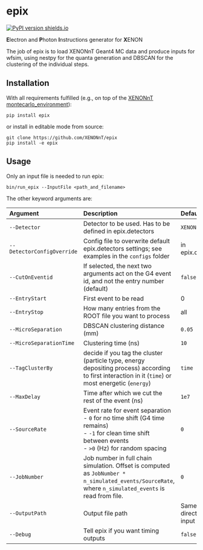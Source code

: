 # epix

[![PyPI version shields.io](https://img.shields.io/pypi/v/epix.svg)](https://pypi.python.org/pypi/epix/)

**E**lectron and **P**hoton **I**nstructions generator for **X**ENON

The job of epix is to load XENONnT Geant4 MC data and produce inputs for wfsim, using nestpy for the quanta generation and DBSCAN for the clustering of the individual steps.

## Installation

With all requirements fulfilled (e.g., on top of the [XENONnT montecarlo_environment](https://github.com/XENONnT/montecarlo_environment)):
```
pip install epix
```
or install in editable mode from source:
```
git clone https://github.com/XENONnT/epix
pip install -e epix
```

## Usage

Only an input file is needed to run epix:
```
bin/run_epix --InputFile <path_and_filename>
```
The other keyword arguments are:

| Argument | Description | Default |
| :------------- | :------------- | :------------- |
| `--Detector`  | Detector to be used. Has to be defined in epix.detectors | `XENONnT` |
| `--DetectorConfigOverride`  | Config file to overwrite default epix.detectors settings; see examples in the `configs` folder | in epix.detectors |
| `--CutOnEventid`  | If selected, the next two arguments act on the G4 event id, and not the entry number (default) | `false` |
| `--EntryStart`  | First event to be read | 0 |
| `--EntryStop`  | How many entries from the ROOT file you want to process | all |
| `--MicroSeparation`  | DBSCAN clustering distance (mm) | `0.05` |
| `--MicroSeparationTime`  | Clustering time (ns) | `10` |
| `--TagClusterBy`  | decide if you tag the cluster (particle type, energy depositing process) according to first interaction in it (`time`) or most energetic (`energy`) | `time` |
| `--MaxDelay`  | Time after which we cut the rest of the event (ns) | `1e7` |
| `--SourceRate`  | Event rate for event separation<br /> - `0` for no time shift (G4 time remains)<br /> - `-1` for clean time shift between events<br /> - `>0` (Hz) for random spacing | `0` |
| `--JobNumber`  | Job number in full chain simulation. Offset is computed as `JobNumber * n_simulated_events/SourceRate`, where `n_simulated_events` is read from file. | `0` |
| `--OutputPath`  | Output file path | Same directory as input file |
| `--Debug`  | Tell epix if you want timing outputs | `false` |
